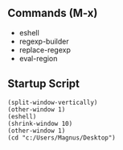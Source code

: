 
## Commands (M-x)

* eshell
* regexp-builder
* replace-regexp
* eval-region


## Startup Script

```elisp
(split-window-vertically)
(other-window 1)
(eshell)
(shrink-window 10)
(other-window 1)
(cd "c:/Users/Magnus/Desktop")
```
